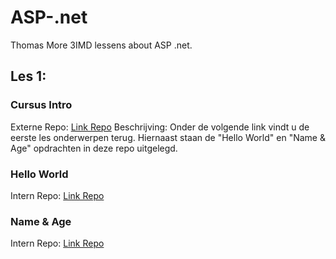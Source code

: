 # ASP-.net
Thomas More 3IMD lessens about ASP .net.

## Les 1:
### Cursus Intro
Externe Repo: [Link Repo](https://github.com/rceuls/Course2019/blob/master/Intro.md)
Beschrijving: Onder de volgende link vindt u de eerste les onderwerpen terug. Hiernaast staan de "Hello World" en "Name & Age" opdrachten in deze repo uitgelegd.
### Hello World
Intern Repo: [Link Repo](https://github.com/LarsPauwels/ASP-.net/tree/master/les%201/HelloWorld)
### Name & Age
Intern Repo: [Link Repo](https://github.com/LarsPauwels/ASP-.net/tree/master/les%201/age)
